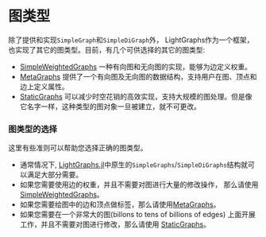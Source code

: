 # 图类型

除了提供和实现`SimpleGraph`和`SimpleDiGraph`外， LightGraphs作为一个框架，也实现了其它的图类型。目前，有几个可供选择的其它的图类型:

- [SimpleWeightedGraphs](https://github.com/JuliaGraphs/SimpleWeightedGraphs.jl) 一种有向图和无向图的实现，能够为边定义权重。
- [MetaGraphs](https://github.com/JuliaGraphs/MetaGraphs.jl) 提供了一个有向图及无向图的数据结构，支持用户在图、顶点和边上定义属性。
- [StaticGraphs](https://github.com/JuliaGraphs/StaticGraphs.jl) 可以减少时空花销的高效实现，支持大规模的图处理。但是像它名字一样，这种类型的图对象一旦被建立，就不可更改。

### 图类型的选择

这里有些准则可以帮助您选择正确的图类型。

- 通常情况下, [LightGraphs.jl](https://github.com/JuliaGraphs/LightGraphs.jl)中原生的`SimpleGraphs`/`SimpleDiGraphs`结构就可以满足大部分需要。
- 如果您需要使用边的权重，并且不需要对图进行大量的修改操作， 那么请使用[SimpleWeightedGraphs](https://github.com/JuliaGraphs/SimpleWeightedGraphs.jl)。
- 如果您需要给图中的边和顶点做标签，那么请使用[MetaGraphs](https://github.com/JuliaGraphs/MetaGraphs.jl)。
- 如果您需要在一个非常大的图(billons to tens of billions of edges) 上面开展工作，并且不需要对图进行修改，那么请使用 [StaticGraphs](https://github.com/JuliaGraphs/StaticGraphs.jl)。
